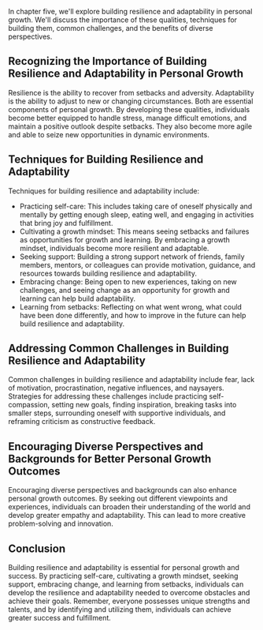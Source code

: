 
In chapter five, we'll explore building resilience and adaptability in personal growth. We'll discuss the importance of these qualities, techniques for building them, common challenges, and the benefits of diverse perspectives.

Recognizing the Importance of Building Resilience and Adaptability in Personal Growth
-------------------------------------------------------------------------------------

Resilience is the ability to recover from setbacks and adversity. Adaptability is the ability to adjust to new or changing circumstances. Both are essential components of personal growth. By developing these qualities, individuals become better equipped to handle stress, manage difficult emotions, and maintain a positive outlook despite setbacks. They also become more agile and able to seize new opportunities in dynamic environments.

Techniques for Building Resilience and Adaptability
---------------------------------------------------

Techniques for building resilience and adaptability include:

* Practicing self-care: This includes taking care of oneself physically and mentally by getting enough sleep, eating well, and engaging in activities that bring joy and fulfillment.
* Cultivating a growth mindset: This means seeing setbacks and failures as opportunities for growth and learning. By embracing a growth mindset, individuals become more resilient and adaptable.
* Seeking support: Building a strong support network of friends, family members, mentors, or colleagues can provide motivation, guidance, and resources towards building resilience and adaptability.
* Embracing change: Being open to new experiences, taking on new challenges, and seeing change as an opportunity for growth and learning can help build adaptability.
* Learning from setbacks: Reflecting on what went wrong, what could have been done differently, and how to improve in the future can help build resilience and adaptability.

Addressing Common Challenges in Building Resilience and Adaptability
--------------------------------------------------------------------

Common challenges in building resilience and adaptability include fear, lack of motivation, procrastination, negative influences, and naysayers. Strategies for addressing these challenges include practicing self-compassion, setting new goals, finding inspiration, breaking tasks into smaller steps, surrounding oneself with supportive individuals, and reframing criticism as constructive feedback.

Encouraging Diverse Perspectives and Backgrounds for Better Personal Growth Outcomes
------------------------------------------------------------------------------------

Encouraging diverse perspectives and backgrounds can also enhance personal growth outcomes. By seeking out different viewpoints and experiences, individuals can broaden their understanding of the world and develop greater empathy and adaptability. This can lead to more creative problem-solving and innovation.

Conclusion
----------

Building resilience and adaptability is essential for personal growth and success. By practicing self-care, cultivating a growth mindset, seeking support, embracing change, and learning from setbacks, individuals can develop the resilience and adaptability needed to overcome obstacles and achieve their goals. Remember, everyone possesses unique strengths and talents, and by identifying and utilizing them, individuals can achieve greater success and fulfillment.
